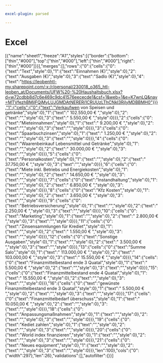 ```yaml
---

excel-plugin: parsed

---
```



# Excel
[{"name":"sheet1","freeze":"A1","styles":[{"border":{"bottom":["thin","#000"],"top":["thin","#000"],"left":["thin","#000"],"right":["thin","#000"]}}],"merges":[],"rows":{"0":{"cells":{"0":{"text":"Text","style":0},"1":{"text":"Einnahmen (€)","style":0},"2":{"text":"Ausgaben (€)","style":0},"3":{"text":"Sadlo (€)","style":0},"4":{"text":"https://leobenhtl-my.sharepoint.com/:x:/r/personal/230018_o365_htl-leoben_at/Documents/UFW%20-%20Haushaltsbuch.xlsx?d=w72cdbb8d7c6e469c9dc41576eececde1&csf=1&web=1&e=K7wnLQ&nav=MTVfezhBMjlFQjMyLUJGMDAtNERERi1CRUUzLThCNkI3RjIyMDBBMH0"}}},"1":{"cells":{"0":{"text":"Verkaufwen von Speisen und getränke","style":0},"1":{"text":" 102.550,00 € ","style":0},"2":{"text":"","style":0},"3":{"text":" 5.550,00 € ","style":0}}},"2":{"cells":{"0":{"text":"Mieteinnahmen","style":0},"1":{"text":" 9.200,00 € ","style":0},"2":{"text":"","style":0},"3":{"text":"","style":0}}},"3":{"cells":{"0":{"text":"Spaarbuchzinsen","style":0},"1":{"text":" 1.250,00 € ","style":0},"2":{"text":"","style":0},"3":{"text":"","style":0}}},"4":{"cells":{"0":{"text":"Waarenbeinkauf Lebensmittel und Getränke","style":0},"1":{"text":"","style":0},"2":{"text":" 30.000,00 € ","style":0},"3":{"text":"","style":0}}},"5":{"cells":{"0":{"text":"Personalkosten","style":0},"1":{"text":"","style":0},"2":{"text":" 37.750,00 € ","style":0},"3":{"text":"","style":0}}},"6":{"cells":{"0":{"text":"Miete inkl. Betriebs und Energiekosten","style":0},"1":{"text":"","style":0},"2":{"text":" 14.650,00 € ","style":0},"3":{"text":"","style":0}}},"7":{"cells":{"0":{"text":"Instandhaltung","style":0},"1":{"text":"","style":0},"2":{"text":" 6.850,00 € ","style":0},"3":{"text":"","style":0}}},"8":{"cells":{"0":{"text":"Kfz Kosten","style":0},"1":{"text":"","style":0},"2":{"text":" 3.650,00 € ","style":0},"3":{"text":"","style":0}}},"9":{"cells":{"0":{"text":"Betriebsversicherung","style":0},"1":{"text":"","style":0},"2":{"text":" 2.250,00 € ","style":0},"3":{"text":"","style":0}}},"10":{"cells":{"0":{"text":"Marketing","style":0},"1":{"text":"","style":0},"2":{"text":" 2.800,00 € ","style":0},"3":{"text":"","style":0}}},"11":{"cells":{"0":{"text":"Zinsensammlungen für Krediet","style":0},"1":{"text":"","style":0},"2":{"text":" 1.550,00 € ","style":0},"3":{"text":"","style":0}}},"12":{"cells":{"0":{"text":"Sonstige Ausgaben","style":0},"1":{"text":"","style":0},"2":{"text":" 3.500,00 € ","style":0},"3":{"text":"","style":0}}},"13":{"cells":{"0":{"text":"Summe Salo","style":0},"1":{"text":" 113.000,00 € ","style":0},"2":{"text":" 103.000,00 € ","style":0},"3":{"text":" 15.550,00 € ","style":0}}},"14":{"cells":{"0":{"text":"Finanzmittelbestand ende 3 Quatal","style":0},"1":{"text":" 5.500,00 € ","style":0},"2":{"text":"","style":0},"3":{"text":"","style":0}}},"15":{"cells":{"0":{"text":"Finanzmittelbestand ende 4 Quatal","style":0},"1":{"text":" 15.550,00 € ","style":0},"2":{"text":"","style":0},"3":{"text":"","style":0}}},"16":{"cells":{"0":{"text":"gewünste Finanzmittelbestand ende 3 Quatal","style":0},"1":{"text":" 5.500,00 € ","style":0},"2":{"text":"","style":0},"3":{"text":"","style":0}}},"17":{"cells":{"0":{"text":"Finanzmittelbedarf überschuss","style":0},"1":{"text":" 10.050,00 € ","style":0},"2":{"text":"","style":0},"3":{"text":"","style":0}}},"18":{"cells":{"0":{"text":"Anpassungsmaßnahmen","style":0},"1":{"text":"","style":0},"2":{"text":"","style":0},"3":{"text":"","style":0}}},"19":{"cells":{"0":{"text":"Kediet zahlen","style":0},"1":{"text":"","style":0},"2":{"text":"","style":0},"3":{"text":"","style":0}}},"20":{"cells":{"0":{"text":"World index finanzieren","style":0},"1":{"text":"","style":0},"2":{"text":"","style":0},"3":{"text":"","style":0}}},"21":{"cells":{"0":{"text":"Neues equipment","style":0},"1":{"text":"","style":0},"2":{"text":"","style":0},"3":{"text":"","style":0}}},"len":100},"cols":{"0":{"width":297},"len":26},"validations":[],"autofilter":{}}]